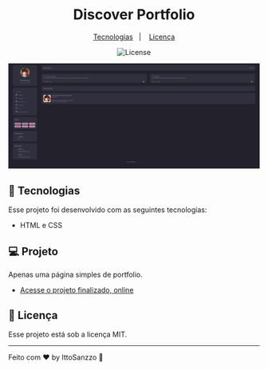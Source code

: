 <h1 align="center"> Discover Portfolio </h1>

<p align="center">
	<a href="#-tecnologias">Tecnologias</a>&nbsp;&nbsp;&nbsp;|&nbsp;&nbsp;&nbsp;
	<a href="#memo-licença">Licença</a>
</p>

<p align="center">
  <img alt="License" src="https://img.shields.io/static/v1?label=license&message=MIT&color=49AA26&labelColor=000000">
</p>

<p align="center">
  <img alt="Project Image" src=".github/DiscoverPortfolio.png">
</p>

## 🚀 Tecnologias

Esse projeto foi desenvolvido com as seguintes tecnologias:

-   HTML e CSS

## 💻 Projeto

Apenas uma página simples de portfolio.

-   [Acesse o projeto finalizado, online](https://ittosanzzo.github.io/DiscoverPortfolio/)

## :memo: Licença

Esse projeto está sob a licença MIT.

---

Feito com ♥ by IttoSanzzo :wave:
